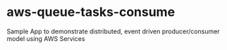 # aws-queue-tasks-consume
Sample App to demonstrate distributed, event driven producer/consumer model using AWS Services

